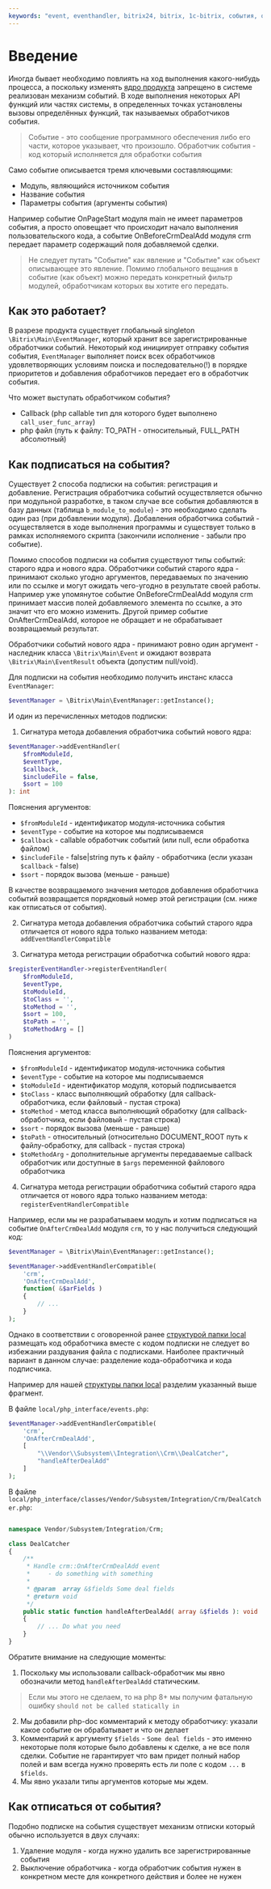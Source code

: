 ```yaml
---
keywords: "event, eventhandler, bitrix24, bitrix, 1c-bitrix, события, обработчик события, зацикливание событий"
---
```

# Введение

Иногда бывает необходимо повлиять на ход выполнения какого-нибудь процесса, а поскольку изменять [ядро продукта](/Общие_сведения/Ядро_продукта) запрещено в системе реализован механизм событий. В ходе выполнения некоторых API функций или частях системы, в определенных точках установлены вызовы определённых функций, так называемых обработчиков события.

>Событие - это сообщение программного обеспечения либо его части, которое указывает, что произошло.
>Обработчик события - код который исполняется для обработки события

Само событие описывается тремя ключевыми составляющими:
- Модуль, являющийся источником события
- Название события
- Параметры события (аргументы события)

Например событие OnPageStart модуля main не имеет параметров события, а просто оповещает что происходит начало выполнения пользовательского кода, а событие OnBeforeCrmDealAdd модуля crm передает параметр содержащий поля добавляемой сделки.

>Не следует путать "Событие" как явление и "Событие" как объект описывающее это явление. Помимо глобального вещания в событие (как объект) можно передать конкретный фильтр модулей, обработчикам которых вы хотите его передать.

## Как это работает?

В разрезе продукта существует глобальный singleton `\Bitrix\Main\EventManager`, который хранит все зарегистрированные обработчики событий.
Некоторый код инициирует отправку события события, `EventManager` выполняет поиск всех обработчиков удовлетворяющих условиям поиска и последовательно(!) в порядке приоритетов и добавления обработчиков передает его в обработчик события.

Что может выступать обработчиком события?
- Callback (php callable тип для которого будет выполнено `call_user_func_array`)
- php файл (путь к файлу: TO_PATH - относительный, FULL_PATH абсолютный)


## Как подписаться на события?

Существует 2 способа подписки на события: регистрация и добавление.
Регистрация обработчика событий осуществляется обычно при модульной разработке, в таком случае все события добавляются в базу данных (таблица `b_module_to_module`) - это необходимо сделать один раз (при добавлении модуля).
Добавления обработчика событий - осуществляется в ходе выполнения программы и существует только в рамках исполняемого скрипта (закончили исполнение - забыли про событие).

Помимо способов подписки на события существуют типы событий: старого ядра и нового ядра. 
Обработчики событий старого ядра - принимают сколько угодно аргументов, передаваемых по значению или по ссылке и могут ожидать чего-угодно в результате своей работы. Например уже упомянутое событие OnBeforeCrmDealAdd модуля crm принимает массив полей добавляемого элемента по ссылке, а это значит что его можно изменить. Другой пример событие OnAfterCrmDealAdd, которое не обращает и не обрабатывает возвращаемый результат.

Обработчики событий нового ядра - принимают ровно один аргумент - наследник класса `\Bitrix\Main\Event` и ожидают возврата `\Bitrix\Main\EventResult` объекта (допустим null/void).


Для подписки на события необходимо получить инстанс класса `EventManager`:
```php
$eventManager = \Bitrix\Main\EventManager::getInstance();
```

И один из перечисленных методов подписки:

1. Сигнатура метода добавления обработчика событий нового ядра:
```php
$eventManager->addEventHandler(
	$fromModuleId,
	$eventType,
	$callback,
	$includeFile = false,
	$sort = 100
): int
```
Пояснения аргументов:
- `$fromModuleId` - идентификатор модуля-источника события
- `$eventType` - событие на которое мы подписываемся
- `$callback` - callable обработчик событий (или null, если обработка файлом)
- `$includeFile` - false|string путь к файлу - обработчика (если указан `$callback` - false)
- `$sort` - порядок вызова (меньше - раньше)

В качестве возвращаемого значения методов добавления обработчика событий возвращается порядковый номер этой регистрации (см. ниже как отписаться от события).

2. Сигнатура метода добавления обработчика событий старого ядра отличается от нового ядра только названием метода: `addEventHandlerCompatible`

3. Сигнатура метода регистрации обработчка событий нового ядра:
```php
$registerEventHandler->registerEventHandler(
	$fromModuleId,
	$eventType,
	$toModuleId,
	$toClass = '',
	$toMethod = '',
	$sort = 100,
	$toPath = '',
	$toMethodArg = []
)
```
Пояснения аргументов:
- `$fromModuleId` - идентификатор модуля-источника события
- `$eventType` - событие на которое мы подписываемся
- `$toModuleId` - идентификатор модуля, который подписывается
- `$toClass` - класс выполняющий обработку (для callback-обработчика, если файловый - пустая строка)
- `$toMethod` - метод класса выполняющий обработку (для callback-обработчика, если файловый - пустая строка)
- `$sort` - порядок вызова (меньше - раньше)
- `$toPath` - относительный (относительно DOCUMENT_ROOT путь к файлу-обработку, для callback - пустая строка)
- `$toMethodArg` - дополнительные аргументы передаваемые callback обработчик или доступные в `$args` переменной файлового обработчика

4. Сигнатура метода регистрации обработчика событий старого ядра отличается от нового ядра только названием метода: `registerEventHandlerCompatible`


Например, если мы не разрабатываем модуль и хотим подписаться на событие `OnAfterCrmDealAdd` модуля `crm`, то у нас получиться следующий код:

```php
$eventManager = \Bitrix\Main\EventManager::getInstance();

$eventManager->addEventHandlerCompatible(
    'crm',
    'OnAfterCrmDealAdd',
    function( &$arFields )
    {
        // ...
    }
);
```

Однако в соответствии с оговоренной ранее [структурой папки local](/Разработка/Структура_папки_local/Основное) размещать код обработчика вместе с кодом подписки не следует во избежании раздувания файла с подписками. Наиболее практичный вариант в данном случае: разделение кода-обработчика и кода подписчика.

Например для нашей [структуры папки local](/Разработка/Структура_папки_local/Основное) разделим указанный выше фрагмент.

В файле `local/php_interface/events.php`:
```php
$eventManager->addEventHandlerCompatible(
    'crm',
    'OnAfterCrmDealAdd',
    [
    	"\\Vendor\\Subsystem\\Integration\\Crm\\DealCatcher",
    	"handleAfterDealAdd"
    ]
);
```

В файле `local/php_interface/classes/Vendor/Subsystem/Integration/Crm/DealCatcher.php`:
```php

namespace Vendor/Subsystem/Integration/Crm;

class DealCatcher
{
	/**
	 * Handle crm::OnAfterCrmDealAdd event
	 *     - do something with something
	 *     
	 * @param  array &$fields Some deal fields
	 * @return void
	 */
	public static function handleAfterDealAdd( array &$fields ): void
	{
		// ... Do what you need
	}
}
```

Обратите внимание на следующие моменты:
1. Поскольку мы использовали callback-обработчик мы явно обозначили метод `handleAfterDealAdd` статическим. 
>Если мы этого не сделаем, то на php 8+ мы получим фатальную ошибку `should not be called statically in `
2. Мы добавили php-doc комментарий к методу обработчику: указали какое событие он обрабатывает и что он делает
3. Комментарий к аргументу `$fields` - `Some deal fields` - это именно некоторые поля которые было добавлены к сделке, а не все поля сделки. Событие не гарантирует что вам придет полный набор полей и вам всегда нужно проверять есть ли поле с кодом `...` в `$fields`.
4. Мы явно указали типы аргументов которые мы ждем.

## Как отписаться от события?

Подобно подписке на события существует механизм отписки который обычно используется в двух случаях:
1. Удаление модуля - когда нужно удалить все зарегистрированные события
2. Выключение обработчика - когда обработчик события нужен в конкретном месте для конкретного действия и более не нужен

